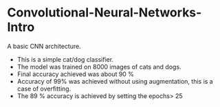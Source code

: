 # Convolutional-Neural-Networks-Intro
A basic CNN architecture.
- This is a simple cat/dog classifier. 
- The model was trained on 8000 images of cats and dogs.
- Final accuracy achieved was about 90 %
- Accuracy of 99% was achieved without using augmentation, this is a case of overfitting.
- The 89 % accuracy is achieved by setting the epochs> 25


